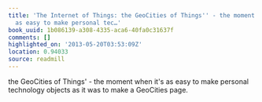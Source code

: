 ```yaml
---
title: 'The Internet of Things: the GeoCities of Things'' - the moment when it''s
  as easy to make personal tec…'
book_uuid: 1b086139-a308-4335-aca6-40fa0c31637f
comments: []
highlighted_on: '2013-05-20T03:53:09Z'
location: 0.94033
source: readmill
---
```


the GeoCities of Things' - the moment when it's as easy to make personal technology objects as it was to make a GeoCities page.